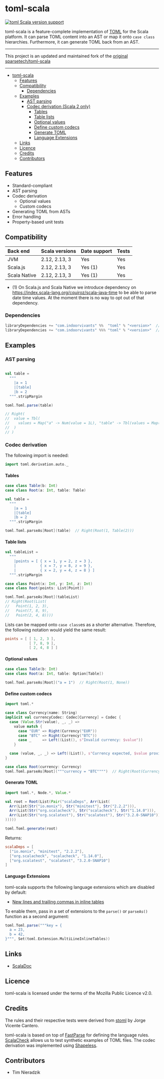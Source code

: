 # toml-scala

[![toml Scala version support](https://index.scala-lang.org/indoorvivants/toml-scala/toml/latest.svg)](https://index.scala-lang.org/indoorvivants/toml-scala/toml)

toml-scala is a feature-complete implementation of [TOML](https://github.com/toml-lang/toml) for the Scala platform. It can parse TOML content into an AST or map it onto `case class` hierarchies. Furthermore, it can generate TOML back from an AST.

---

This project is an updated and maintained fork of the [original sparsetech/toml-scala](https://github.com/sparsetech/toml-scala/pull/24#issuecomment-2425882246)

---

<!--toc:start-->
- [toml-scala](#toml-scala)
  - [Features](#features)
  - [Compatibility](#compatibility)
    - [Dependencies](#dependencies)
  - [Examples](#examples)
    - [AST parsing](#ast-parsing)
    - [Codec derivation (Scala 2 only)](#codec-derivation-scala-2-only)
      - [Tables](#tables)
      - [Table lists](#table-lists)
      - [Optional values](#optional-values)
      - [Define custom codecs](#define-custom-codecs)
      - [Generate TOML](#generate-toml)
      - [Language Extensions](#language-extensions)
  - [Links](#links)
  - [Licence](#licence)
  - [Credits](#credits)
  - [Contributors](#contributors)
<!--toc:end-->


## Features
- Standard-compliant
- AST parsing
- Codec derivation
    - Optional values
    - Custom codecs
- Generating TOML from ASTs
- Error handling
- Property-based unit tests

## Compatibility
| Back end     | Scala versions  | Date support | Tests         |
|:-------------|:----------------|:-------------|:--------------|
| JVM          | 2.12, 2.13, 3   | Yes          | Yes           |
| Scala.js     | 2.12, 2.13, 3   | Yes (1)      | Yes           |
| Scala Native | 2.12, 2.13, 3   | Yes (1)      | Yes           |

- (1) On Scala.js and Scala Native we introduce dependency on https://index.scala-lang.org/cquiroz/scala-java-time to be able to parse date time values. At the moment there is no way to opt out of that dependency.

### Dependencies

```scala
libraryDependencies += "com.indoorvivants" %%  "toml" % "<version>"  // JVM
libraryDependencies += "com.indoorvivants" %%% "toml" % "<version>"  // Scala.js, Scala Native
```

## Examples

### AST parsing

```scala mdoc

val table =
  """
    |a = 1
    |[table]
    |b = 2
  """.stripMargin

toml.Toml.parse(table) 

// Right(
//  value = Tbl(
//    values = Map("a" -> Num(value = 1L), "table" -> Tbl(values = Map("b" -> Num(value = 2L))))
//  )
// ) 
```

### Codec derivation 

The following import is needed:

```scala mdoc
import toml.derivation.auto._
```

#### Tables

```scala mdoc:nest
case class Table(b: Int)
case class Root(a: Int, table: Table)

val table =
  """
    |a = 1
    |[table]
    |b = 2
  """.stripMargin

toml.Toml.parseAs[Root](table)  // Right(Root(1, Table(2)))
```

#### Table lists
```scala mdoc:nest
val tableList =
  """
    |points = [ { x = 1, y = 2, z = 3 },
    |           { x = 7, y = 8, z = 9 },
    |           { x = 2, y = 4, z = 8 } ]
  """.stripMargin

case class Point(x: Int, y: Int, z: Int)
case class Root(points: List[Point])

toml.Toml.parseAs[Root](tableList)
// Right(Root(List(
//   Point(1, 2, 3),
//   Point(7, 8, 9),
//   Point(2, 4, 8))))
```

Lists can be mapped onto `case class`es as a shorter alternative. Therefore, the following notation would yield the same result:

```toml
points = [ [ 1, 2, 3 ],
           [ 7, 8, 9 ],
           [ 2, 4, 8 ] ]
```

#### Optional values

```scala mdoc:nest
case class Table(b: Int)
case class Root(a: Int, table: Option[Table])

toml.Toml.parseAs[Root]("a = 1")  // Right(Root(1, None))
```

#### Define custom codecs

```scala mdoc:nest
import toml.*

case class Currency(name: String)
implicit val currencyCodec: Codec[Currency] = Codec {
  case (Value.Str(value), _, _) =>
    value match {
      case "EUR" => Right(Currency("EUR"))
      case "BTC" => Right(Currency("BTC"))
      case _     => Left((List(), s"Invalid currency: $value"))
    }

  case (value, _, _) => Left((List(), s"Currency expected, $value provided"))
}

case class Root(currency: Currency)
toml.Toml.parseAs[Root]("""currency = "BTC"""")  // Right(Root(Currency(BTC)))
```

#### Generate TOML
```scala mdoc:reset
import toml.*, Node.*, Value.*

val root = Root(List(Pair("scalaDeps", Arr(List(
  Arr(List(Str("io.monix"), Str("minitest"), Str("2.2.2"))),
  Arr(List(Str("org.scalacheck"), Str("scalacheck"), Str("1.14.0"))),
  Arr(List(Str("org.scalatest"), Str("scalatest"), Str("3.2.0-SNAP10")))
)))))

toml.Toml.generate(root)
```

Returns:

```toml
scalaDeps = [
  ["io.monix", "minitest", "2.2.2"],
  ["org.scalacheck", "scalacheck", "1.14.0"],
  ["org.scalatest", "scalatest", "3.2.0-SNAP10"]
]
```

#### Language Extensions
toml-scala supports the following language extensions which are disabled by default:

* [New lines and trailing commas in inline tables](https://github.com/toml-lang/toml/issues/516)

To enable them, pass in a set of extensions to the `parse()` or `parseAs()` function as a second argument:

```scala mdoc
toml.Toml.parse("""key = {
  a = 23,
  b = 42,
}""", Set(toml.Extension.MultiLineInlineTables))
```

## Links
* [ScalaDoc](https://www.javadoc.io/doc/com.indoorvivants/toml_3/)

## Licence
toml-scala is licensed under the terms of the Mozilla Public Licence v2.0.

## Credits
The rules and their respective tests were derived from [stoml](https://github.com/jvican/stoml) by Jorge Vicente Cantero.

toml-scala is based on top of [FastParse](https://github.com/lihaoyi/fastparse) for defining the language rules. [ScalaCheck](https://github.com/rickynils/scalacheck) allows us to test synthetic examples of TOML files. The codec derivation was implemented using [Shapeless](https://github.com/milessabin/shapeless).

## Contributors
* Tim Nieradzik
